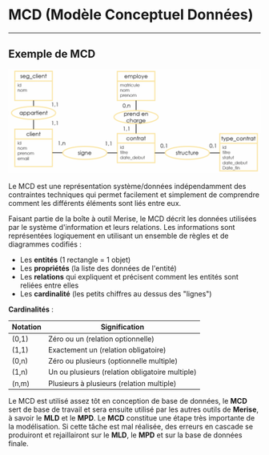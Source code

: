 # MCD (Modèle Conceptuel Données)

---

## Exemple de MCD

![MERISE](../images/exemple-representation-modele-conceptuel-donnees-simple-1024x423.png)

Le MCD est une représentation système/données indépendamment des contraintes techniques qui permet facilement et simplement de comprendre comment les différents éléments sont liés entre eux.

Faisant partie de la boîte à outil Merise, le MCD décrit les données utilisées par le système d'information et leurs relations. Les informations sont représentées logiquement en utilisant un ensemble de règles et de diagrammes codifiés :

- Les **entités** (1 rectangle = 1 objet)
- Les **propriétés** (la liste des données de l'entité)
- Les **relations** qui expliquent et précisent comment les entités sont reliées entre elles
- Les **cardinalité** (les petits chiffres au dessus des "lignes")

**Cardinalités** :

| Notation | Signification                                   |
| -------- | ----------------------------------------------- |
| (0,1)    | Zéro ou un (relation optionnelle)               |
| (1,1)    | Exactement un (relation obligatoire)            |
| (0,n)    | Zéro ou plusieurs (optionnelle multiple)        |
| (1,n)    | Un ou plusieurs (relation obligatoire multiple) |
| (n,m)    | Plusieurs à plusieurs (relation multiple)       |

Le MCD est utilisé assez tôt en conception de base de données, le **MCD** sert de base de travail et sera ensuite utilisé par les autres outils de **Merise**, à savoir le **MLD** et le **MPD**. Le **MCD** constitue une étape très importante de la modélisation. Si cette tâche est mal réalisée, des erreurs en cascade se produiront et rejaillairont sur le **MLD**, le **MPD** et sur la base de données finale.
